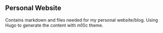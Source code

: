 Personal Website
---
Contains markdown and files needed for my personal website/blog. Using Hugo to generate the content with m10c theme.
